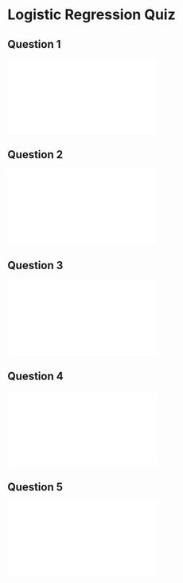 # Logistic Regression Quiz

Question 1
----------
![Question 1](LogReg-Question1.md)

Question 2
----------
![Question 2](LogReg-Question2.md)

Question 3
----------
![Question 3](LogReg-Question3.md)

Question 4
----------
![Question 4](LogReg-Question4.md)

Question 5
----------
![Question 5](LogReg-Question5.md)